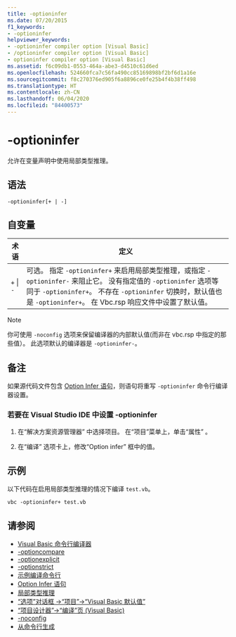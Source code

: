 ```yaml
---
title: -optioninfer
ms.date: 07/20/2015
f1_keywords:
- -optioninfer
helpviewer_keywords:
- -optioninfer compiler option [Visual Basic]
- /optioninfer compiler option [Visual Basic]
- optioninfer compiler option [Visual Basic]
ms.assetid: f6c09db1-0553-464a-abe3-d4510c61d6ed
ms.openlocfilehash: 524660fca7c56fa490cc85169898bf2bf6d1a16e
ms.sourcegitcommit: f8c270376ed905f6a8896ce0fe25b4f4b38ff498
ms.translationtype: HT
ms.contentlocale: zh-CN
ms.lasthandoff: 06/04/2020
ms.locfileid: "84400573"
---
```

# <a name="-optioninfer"></a>-optioninfer
允许在变量声明中使用局部类型推理。  
  
## <a name="syntax"></a>语法  
  
```console  
-optioninfer[+ | -]  
```  
  
## <a name="arguments"></a>自变量  
  
|术语|定义|  
|---|---|  
|`+` &#124; `-`|可选。 指定 `-optioninfer+` 来启用局部类型推理，或指定 `-optioninfer-` 来阻止它。 没有指定值的 `-optioninfer` 选项等同于 `-optioninfer+`。 不存在 `-optioninfer` 切换时，默认值也是 `-optioninfer+`。 在 Vbc.rsp 响应文件中设置了默认值。|  
  
> [!NOTE]
> 你可使用 `-noconfig` 选项来保留编译器的内部默认值(而非在 vbc.rsp 中指定的那些值）。 此选项默认的编译器是 `-optioninfer-`。  
  
## <a name="remarks"></a>备注  
 如果源代码文件包含 [Option Infer 语句](../../language-reference/statements/option-infer-statement.md)，则语句将重写 `-optioninfer` 命令行编译器设置。  
  
### <a name="to-set--optioninfer-in-the-visual-studio-ide"></a>若要在 Visual Studio IDE 中设置 -optioninfer  
  
1. 在“解决方案资源管理器”  中选择项目。 在“项目”菜单上，单击“属性”   。  
  
2. 在“编译”  选项卡上，修改“Option infer”  框中的值。  
  
## <a name="example"></a>示例  
 以下代码在启用局部类型推理的情况下编译 `test.vb`。  
  
```console
vbc -optioninfer+ test.vb  
```  
  
## <a name="see-also"></a>请参阅

- [Visual Basic 命令行编译器](index.md)
- [-optioncompare](optioncompare.md)
- [-optionexplicit](optionexplicit.md)
- [-optionstrict](optionstrict.md)
- [示例编译命令行](sample-compilation-command-lines.md)
- [Option Infer 语句](../../language-reference/statements/option-infer-statement.md)
- [局部类型推理](../../programming-guide/language-features/variables/local-type-inference.md)
- [“选项”对话框 ->“项目”->“Visual Basic 默认值”](/visualstudio/ide/reference/visual-basic-defaults-projects-options-dialog-box)
- [“项目设计器”->“编译”页 (Visual Basic)](/visualstudio/ide/reference/compile-page-project-designer-visual-basic)
- [-noconfig](noconfig.md)
- [从命令行生成](building-from-the-command-line.md)
